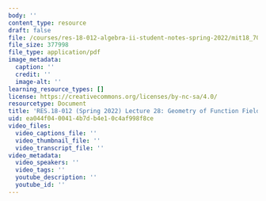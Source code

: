 ```yaml
---
body: ''
content_type: resource
draft: false
file: /courses/res-18-012-algebra-ii-student-notes-spring-2022/mit18_702s22_lec28.pdf
file_size: 377998
file_type: application/pdf
image_metadata:
  caption: ''
  credit: ''
  image-alt: ''
learning_resource_types: []
license: https://creativecommons.org/licenses/by-nc-sa/4.0/
resourcetype: Document
title: 'RES.18-012 (Spring 2022) Lecture 28: Geometry of Function Fields'
uid: ea044f04-0041-4b7d-b4e1-0c4af998f8ce
video_files:
  video_captions_file: ''
  video_thumbnail_file: ''
  video_transcript_file: ''
video_metadata:
  video_speakers: ''
  video_tags: ''
  youtube_description: ''
  youtube_id: ''
---
```

